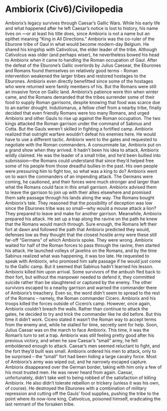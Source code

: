 # Ambiorix (Civ6)/Civilopedia

Ambiorix’s legacy survives through Caesar’s Gallic Wars. While his early life and what happened after he left Caesar’s notice is lost to history, his name lives on —or at least his title does, since Ambiorix is not a name but an epithet meaning “King in All Directions.” 
Ambiorix was the co-ruler of the Eburone tribe of Gaul in what would become modern-day Belgium. He shared his kingship with Cativolcus, the elder leader of the tribe. Although Cativolcus was older (and perhaps wiser), he nevertheless bowed his head to Ambiorix when it came to handling the Roman occupation of Gaul. After the defeat of the Eburone’s Gallic overlords by Julius Caesear, the Eburones and Romans found themselves on relatively good terms - Roman intervention weakened the larger tribes and restored hostages to the Eburones. Ambiorix even directly benefitted since some of the hostages who were returned were family members of his.
But the Romans were still an invasive force on Gallic land. Ambiorix’s patience wore thin when winter came, and the Romans demanded that the tribes surrender some of their food to supply Roman garrisons, despite knowing that food was scarce due to an earlier drought. Indutiomarus, a fellow chief from a nearby tribe, finally decided that even friendly Romans were too many Romans, and urged Ambiorix and other Gauls to rise up against the Roman occupation.
The two kings attacked the Roman garrison under the command of Sabinus and Cotta. But the Gauls weren’t skilled in fighting a fortified camp. Ambiorix realized that outright warfare wouldn’t defeat his enemies here. He would have to use a different tactic. Ambiorix went to the gates and requested to negotiate with the Roman commanders. A consummate liar, Ambiorix put on a grand show when they arrived. It hadn’t been his idea to attack, Ambiorix wildly claimed. He was the leader of a small tribe, and he’d been bullied into submission—the Romans could understand that since they’d helped free some of his people from those dreadful bullies in the past. His own people were pressuring him to fight too, so what was a king to do? Ambiorix went on to warn the commanders of an impending attack. The Germans were coming, he cautioned, and their forces were much stronger and larger than what the Romans could face in this small garrison. Ambiorix advised them to leave the garrison to join up with their allies elsewhere and promised them safe passage through his lands along the way.
The Romans bought Ambiorix’s tale. They reasoned that the possibility of deception was low since the Eburones tribe was so small—why would a mouse attack a lion? They prepared to leave and make for another garrison. Meanwhile, Ambiorix prepared his attack. He set up a trap along the ravine on the path he knew that the Romans would march through. Sure enough, the Romans left their fort at dawn and followed the path that Ambiorix predicted they would, defenses low as they thought that the closest hostile army were these still far-off “Germans” of which Ambiorix spoke. They were wrong.
Ambiorix waited for half of the Roman forces to pass through the ravine, then started his attack. He launched volleys of javelins on the Romans, and by the time Sabinus realized what was happening, it was too late. He requested to speak with Ambiorix, who promised him safe passage if he would just come to the Gallic camp. But it seemed that Sabinus hadn’t learned his lesson. Ambiorix killed him upon arrival. Some survivors of the ambush fled back to their fort, but without the manpower needed to defend it, they committed suicide rather than be slaughtered or captured by the enemy. The other survivors escaped to a nearby garrison and warned the commander there of Ambiorix’s treachery. Even so, the word didn’t seem to spread to the rest of the Romans – namely, the Roman commander Cicero.
Ambiorix and his troops killed the forces outside of Cicero’s camp. However, once again, Ambiorix couldn’t breach the walls. Rather than continue to attack the gates, he decided to try and trick the commander like he did before. But this time it didn’t work. Cicero stated it wasn’t the Roman way to accept terms from the enemy and, while he stalled for time, secretly sent for help. Soon, Julius Caesar was on the march to face Ambiorix.
This time, it was the Roman’s turn to set a trap. Ambiorix was still feeling pretty good after his previous victory, and when he saw Caesar’s “small” army, he felt emboldened enough to attack. Caesar’s men seemed reluctant to fight, and the fort they’d built was small. Ambiorix ordered his men to attack, only to be surprised – the “small” fort had been hiding a large cavalry force. Most of Ambiorix’s army was wiped out, and he narrowly escaped capture. Ambiorix disappeared over the German border, taking with him only a few of his most trusted men. He was never heard from again.
Caesar, unfortunately, didn’t take well to being robbed of the satisfaction of killing Ambiorix. He also didn’t tolerate rebellion or trickery (unless it was his own, of course). He destroyed the Eburones with a combination of military repression and cutting off the Gauls’ food supplies, pushing the tribe to the point where its now-lone king, Cativolcus, poisoned himself, eradicating the last remnant of the forsaken tribe.